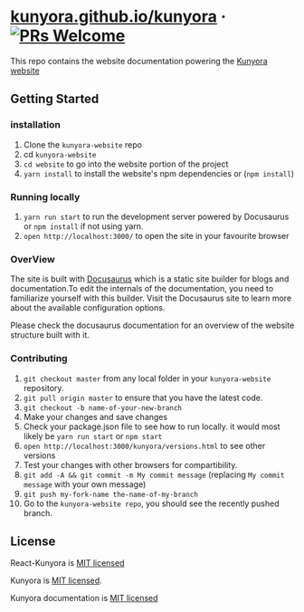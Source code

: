 # [kunyora.github.io/kunyora](https://kunyora.github.io/kunyora) &middot; [![PRs Welcome](https://img.shields.io/badge/PRs-welcome-brightgreen.svg?style=flat-square)](CONTRIBUTING.md) 

This repo contains the website documentation powering the [Kunyora website](https://kunyora.github.io/kunyora)

## Getting Started

### installation

1.  Clone the `kunyora-website` repo
2.  cd `kunyora-website`
3.  `cd website` to go into the website portion of the project
4.  `yarn install` to install the website's npm dependencies or (`npm install`)

### Running locally

1.  `yarn run start` to run the development server powered by Docusaurus or `npm install` if not using yarn.
2.  `open http://localhost:3000/` to open the site in your favourite browser

### OverView

The site is built with [Docusaurus](https://docusaurus.io) which is a static site builder for blogs and documentation.To edit the internals of the documentation, you need to familiarize yourself with this builder. Visit the Docusaurus site to learn more about the available configuration options.

Please check the docusaurus documentation for an overview of the website structure built with it.

### Contributing

1.  `git checkout master` from any local folder in your `kunyora-website` repository.
2.  `git pull origin master` to ensure that you have the latest code.
3.  `git checkout -b name-of-your-new-branch`
4.  Make your changes and save changes
5.  Check your package.json file to see how to run locally. it would most likely be `yarn run start` or `npm start`
6.  `open http://localhost:3000/kunyora/versions.html` to see other versions
7.  Test your changes with other browsers for compartibility.
8.  `git add -A && git commit -m My commit message` (replacing `My commit message` with your own message)
9.  `git push my-fork-name the-name-of-my-branch`
10. Go to the `kunyora-website repo`, you should see the recently pushed branch.

## License

React-Kunyora is [MIT licensed](./LICENSE)

Kunyora is [MIT licensed](https://github.com/kunyora/kunyora/blob/master/LICENSE).

Kunyora documentation is [MIT licensed](https://github.com/kunyora/kunyora-website/blob/master/LICENSE)
